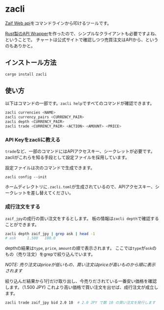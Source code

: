 # zacli

[Zaif Web api](http://techbureau-api-document.readthedocs.io/ja/latest/index.html)をコマンドラインから叩けるツールです。

[Rust製のAPI Wrapper](https://github.com/yajamon/zaif-api-rust)を作ったので、シンプルなクライアントも必要ですよね、ということで。
チャートは公式サイトで確認しつつ売買注文はAPIから、というのもありかと。

## インストール方法

```sh
cargo install zacli
```

## 使い方

以下はコマンドの一部です。`zacli help`ですべてのコマンドが確認できます。

```sh
zacli currencies <NAME>
zacli currency_pairs <CURRENCY_PAIR>
zacli depth <CURRENCY_PAIR>
zacli trade <CURRENCY_PAIR> <ACTION> <AMOUNT> <PRICE>
```

### API Keyをzacliに教える

`trade`など、一部のコマンドにはAPIアクセスキー、シークレットが必要です。
zacliがこれらを知る手段として設定ファイルを採用しています。

設定ファイルは次のコマンドで生成できます。

`zacli config --init`

ホームディレクトリに`.zacli.toml`が生成されているので、APIアクセスキー、シークレットを差し替えてください。

### 成行注文をする

`zaif_jpy`の成行の買い注文をするとします。
板の情報は`zacli depth`で確認することができます。

```sh
zacli depth zaif_jpy | grep ask | head -1
# ask     1.500   100.0
```

depthの結果は`type`, `price`, `amount`の順で表示されます。
ここでは`type`が`ask`のもの（売り注文）をgrepで絞り込んでいます。

*NOTE: 売り注文はpriceが低いもの、買い注文はpriceが高いものから順に表示されます*

絞り込んだ結果から1行だけ取り出し、今売りだされている一番安い価格を確認します。（1.500 JPY)
これより高い価格で買い注文を出せば、成行注文が成立します。

```sh
zacli trade zaif_jpy bid 2.0 10  # 2.0 JPY で数 10 の買い注文を発行します
```
